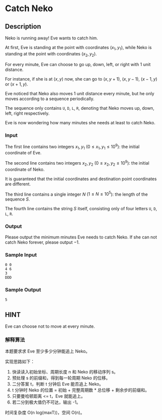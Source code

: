 # Catch Neko

## Description

Neko is running away! Eve wants to catch him.

At first, Eve is standing at the point with coordinates $(x_1, y_1)$, while Neko is standing at the point with coordinates $(x_2, y_2)$.

For every minute, Eve can choose to go up, down, left, or right with $1$ unit distance.

For instance, if she is at $(x, y)$ now, she can go to $(x, y+1)$, $(x, y-1)$, $(x-1, y)$ or $(x+1, y)$.

Eve noticed that Neko also moves $1$ unit distance every minute, but he only moves according to a sequence periodically.

The sequence only contains $\texttt{U}$, $\texttt{D}$, $\texttt{L}$, $\texttt{R}$, denoting that Neko moves up, down, left, right respectively.

Eve is now wondering how many minutes she needs at least to catch Neko.

### Input

The first line contains two integers $x_1, y_1$ ($0 \leq x_1, y_1 \leq 10^9$): the initial coordinate of Eve.

The second line contains two integers $x_2, y_2$ ($0 \leq x_2, y_2 \leq 10^9$): the initial coordinate of Neko.

It is guaranteed that the initial coordinates and destination point coordinates are different.

The third line contains a single integer $N$ ($1 \leq N \leq 10^5$): the length of the sequence $S$.

The fourth line contains the string $S$ itself, consisting only of four letters $\texttt{U}$, $\texttt{D}$, $\texttt{L}$, $\texttt{R}$.

### Output

Please output the minimum minutes Eve needs to catch Neko. If she can not catch Neko forever, please output $-1$.

### Sample Input

``` log
0 0
4 6
3
DDD
```

### Sample Output

``` log
5
```

## HINT

Eve can choose not to move at every minute.

### 解释算法

本题要求求 Eve 至少多少分钟能追上 Neko。

实现思路如下：

1. 快读读入初始坐标、周期长度 n 和 Neko 的移动序列 s。
2. 预处理 s 的前缀和，得到每一轮周期 Neko 的位移。
3. 二分答案 t，判断 t 分钟后 Eve 能否追上 Neko。
4. t 分钟时 Neko 的位置 = 初始 + 完整周期数 * 总位移 + 剩余步的前缀和。
5. 只要曼哈顿距离 <= t，Eve 就能追上。
6. 若二分到极大值仍不可达，输出 -1。

时间复杂度 O(n log(maxT))，空间 O(n)。

